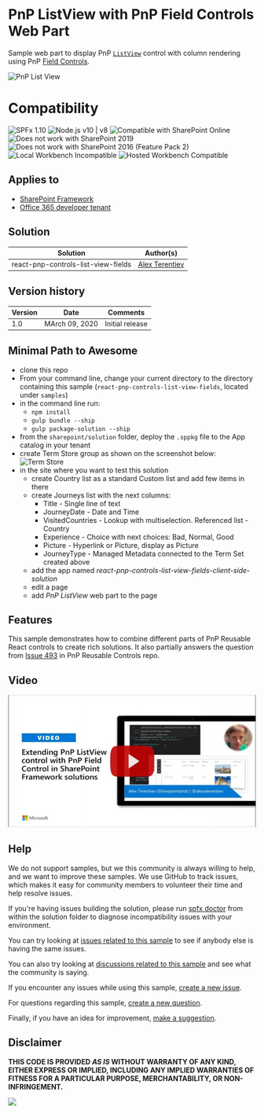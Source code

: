 # PnP ListView with PnP Field Controls Web Part

Sample web part to display PnP [`ListView`](https://sharepoint.github.io/sp-dev-fx-controls-react/controls/ListView/) control with column rendering using PnP [Field Controls](https://sharepoint.github.io/sp-dev-fx-controls-react/controls/fields/main/).

![PnP List View](./assets/web-part.png)

# Compatibility

![SPFx 1.10](https://img.shields.io/badge/SPFx-1.10.0-green.svg) 
![Node.js v10 | v8](https://img.shields.io/badge/Node.js-v10%20%7C%20v8-green.svg) 
![Compatible with SharePoint Online](https://img.shields.io/badge/SharePoint%20Online-Compatible-green.svg)
![Does not work with SharePoint 2019](https://img.shields.io/badge/SharePoint%20Server%202019-Incompatible-red.svg)
![Does not work with SharePoint 2016 (Feature Pack 2)](https://img.shields.io/badge/SharePoint%20Server%202016%20(Feature%20Pack%202)-Incompatible-red.svg "SharePoint Server 2016 Feature Pack 2 requires SPFx 1.1")
![Local Workbench Incompatible](https://img.shields.io/badge/Local%20Workbench-Incompatible-red.svg "Requires access to SharePoint lists")
![Hosted Workbench Compatible](https://img.shields.io/badge/Hosted%20Workbench-Compatible-green.svg)

## Applies to

* [SharePoint Framework](https://docs.microsoft.com/sharepoint/dev/spfx/sharepoint-framework-overview)
* [Office 365 developer tenant](https://docs.microsoft.com/sharepoint/dev/spfx/set-up-your-developer-tenant)

## Solution

Solution|Author(s)
--------|---------
react-pnp-controls-list-view-fields|[Alex Terentiev](https://github.com/AJIXuMuK)

## Version history

Version|Date|Comments
-------|----|--------
1.0|MArch 09, 2020|Initial release


## Minimal Path to Awesome

* clone this repo
* From your command line, change your current directory to the directory containing this sample (`react-pnp-controls-list-view-fields`, located under `samples`)
* in the command line run:
  * `npm install`
  * `gulp bundle --ship`
  * `gulp package-solution --ship`
* from the `sharepoint/solution` folder, deploy the `.sppkg` file to the App catalog in your tenant
* create Term Store group as shown on the screenshot below:\
  ![Term Store](./assets/taxonomy.png)
* in the site where you want to test this solution
  * create Country list as a standard Custom list and add few items in there
  * create Journeys list with the next columns:
    * Title - Single line of text
    * JourneyDate - Date and Time
    * VisitedCountries - Lookup with multiselection. Referenced list - Country
    * Experience - Choice with next choices: Bad, Normal, Good
    * Picture - Hyperlink or Picture, display as Picture
    * JourneyType - Managed Metadata connected to the Term Set created above
  * add the app named _react-pnp-controls-list-view-fields-client-side-solution_
  * edit a page
  * add _PnP ListView_ web part to the page

## Features

This sample demonstrates how to combine different parts of PnP Reusable React controls to create rich solutions. It also partially answers the question from [Issue 493](https://github.com/pnp/sp-dev-fx-controls-react/issues/493) in PnP Reusable Controls repo. 

## Video

[![PnP ListView with PnP Field Controls](./assets/video-thumbnail.jpg)](https://www.youtube.com/watch?v=pLPA8vmSsl4 "PnP ListView with PnP Field Controls")

## Help

We do not support samples, but we this community is always willing to help, and we want to improve these samples. We use GitHub to track issues, which makes it easy for  community members to volunteer their time and help resolve issues.

If you're having issues building the solution, please run [spfx doctor](https://pnp.github.io/cli-microsoft365/cmd/spfx/spfx-doctor/) from within the solution folder to diagnose incompatibility issues with your environment.

You can try looking at [issues related to this sample](https://github.com/pnp/sp-dev-fx-webparts/issues?q=label%3Areact-pnp-controls-list-view-fields) to see if anybody else is having the same issues.

You can also try looking at [discussions related to this sample](https://github.com/pnp/sp-dev-fx-webparts/discussions?discussions_q=label%3Areact-pnp-controls-list-view-fields) and see what the community is saying.

If you encounter any issues while using this sample, [create a new issue](https://github.com/pnp/sp-dev-fx-webparts/issues/new?assignees=&labels=Needs%3A+Triage+%3Amag%3A%2Ctype%3Abug-suspected&template=bug-report.yml&sample=react-pnp-controls-list-view-fields&authors=@AJIXuMuK&title=react-pnp-controls-list-view-fields%20-%20).

For questions regarding this sample, [create a new question](https://github.com/pnp/sp-dev-fx-webparts/issues/new?assignees=&labels=Needs%3A+Triage+%3Amag%3A%2Ctype%3Abug-suspected&template=question.yml&sample=react-pnp-controls-list-view-fields&authors=@AJIXuMuK&title=react-pnp-controls-list-view-fields%20-%20).

Finally, if you have an idea for improvement, [make a suggestion](https://github.com/pnp/sp-dev-fx-webparts/issues/new?assignees=&labels=Needs%3A+Triage+%3Amag%3A%2Ctype%3Abug-suspected&template=suggestion.yml&sample=react-pnp-controls-list-view-fields&authors=@AJIXuMuK&title=react-pnp-controls-list-view-fields%20-%20).

## Disclaimer

**THIS CODE IS PROVIDED *AS IS* WITHOUT WARRANTY OF ANY KIND, EITHER EXPRESS OR IMPLIED, INCLUDING ANY IMPLIED WARRANTIES OF FITNESS FOR A PARTICULAR PURPOSE, MERCHANTABILITY, OR NON-INFRINGEMENT.**


<img src="https://telemetry.sharepointpnp.com/sp-dev-fx-webparts/samples/react-pnp-controls-list-view-fields" />
